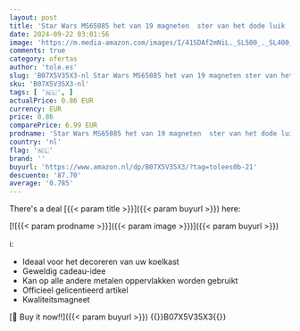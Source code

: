 ```yaml
---
layout: post
title: 'Star Wars MS65085 het van 19 magneten  ster van het dode luik   meerkleurig  18 x 24 x 0 3 cm'
date: 2024-09-22 03:01:56
image: 'https://m.media-amazon.com/images/I/41SDAf2mNiL._SL500_._SL400_.jpg'
comments: true
category: ofertas
author: 'tole.es'
slug: 'B07X5V35X3-nl Star Wars MS65085 het van 19 magneten ster van het dode...'
sku: 'B07X5V35X3-nl'
tags: [ '🇳🇱', ]
actualPrice: 0.86 EUR
currency: EUR
price: 0.86
comparePrice: 6.99 EUR
prodname: 'Star Wars MS65085 het van 19 magneten  ster van het dode luik   meerkleurig  18 x 24 x 0 3 cm'
country: 'nl'
flag: '🇳🇱'
brand: ''
buyurl: 'https://www.amazon.nl/dp/B07X5V35X3/?tag=tolees0b-21'
descuento: '87.70'
average: '0.785'
---
```


There's a deal [{{< param title >}}]({{< param buyurl >}})  here:

[![{{< param prodname >}}]({{< param image >}})]({{< param buyurl >}})

ℹ️:

- Ideaal voor het decoreren van uw koelkast
- Geweldig cadeau-idee
- Kan op alle andere metalen oppervlakken worden gebruikt
- Officieel gelicentieerd artikel
- Kwaliteitsmagneet

[🛒 Buy it now!!]({{< param buyurl >}})
{{<world>}}B07X5V35X3{{</world>}}
